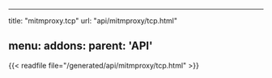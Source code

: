 
---
title: "mitmproxy.tcp"
url: "api/mitmproxy/tcp.html"

menu:
    addons:
        parent: 'API'
---

{{< readfile file="/generated/api/mitmproxy/tcp.html" >}}
